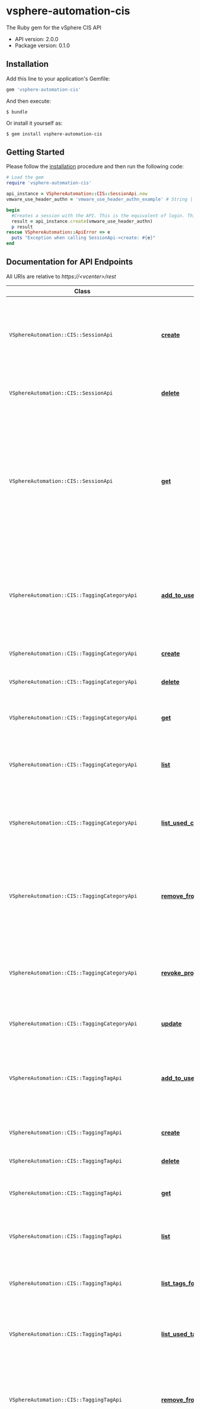 # vsphere-automation-cis

The Ruby gem for the vSphere CIS API

- API version: 2.0.0
- Package version: 0.1.0

## Installation

Add this line to your application's Gemfile:

```ruby
gem 'vsphere-automation-cis'
```

And then execute:

    $ bundle

Or install it yourself as:

    $ gem install vsphere-automation-cis

## Getting Started

Please follow the [installation](#installation) procedure and then run the following code:

```ruby
# Load the gem
require 'vsphere-automation-cis'

api_instance = VSphereAutomation::CIS::SessionApi.new
vmware_use_header_authn = 'vmware_use_header_authn_example' # String | Custom header to protect against CSRF attacks in browser based clients

begin
  #Creates a session with the API. This is the equivalent of login. This operation exchanges user credentials supplied in the security context for a session identifier that is to be used for authenticating subsequent calls. To authenticate subsequent calls clients are expected to include the session key.
  result = api_instance.create(vmware_use_header_authn)
  p result
rescue VSphereAutomation::ApiError => e
  puts "Exception when calling SessionApi->create: #{e}"
end

```

## Documentation for API Endpoints

All URIs are relative to *https://&lt;vcenter&gt;/rest*

Class | Method | HTTP request | Description
------------ | ------------- | ------------- | -------------
`VSphereAutomation::CIS::SessionApi` | [**create**](docs/SessionApi.md#create) | **POST** /com/vmware/cis/session | Creates a session with the API. This is the equivalent of login. This operation exchanges user credentials supplied in the security context for a session identifier that is to be used for authenticating subsequent calls. To authenticate subsequent calls clients are expected to include the session key.
`VSphereAutomation::CIS::SessionApi` | [**delete**](docs/SessionApi.md#delete) | **DELETE** /com/vmware/cis/session | Terminates the validity of a session token. This is the equivalent of log out.   A session identifier is expected as part of the request.    
`VSphereAutomation::CIS::SessionApi` | [**get**](docs/SessionApi.md#get) | **POST** /com/vmware/cis/session?~action&#x3D;get | Returns information about the current session. This operation expects a valid session identifier to be supplied.   A side effect of invoking this operation may be a change to the session's last accessed time to the current time if this is supported by the session implementation. Invoking any other operation in the API will also update the session's last accessed time.    This API is meant to serve the needs of various front end projects that may want to display the name of the user. Examples of this include various web based user interfaces and logging facilities. 
`VSphereAutomation::CIS::TaggingCategoryApi` | [**add_to_used_by**](docs/TaggingCategoryApi.md#add_to_used_by) | **POST** /com/vmware/cis/tagging/category/id:{category_id}?~action&#x3D;add-to-used-by | Adds the {@param.name usedByEntity} to the {@link CategoryModel#usedBy} subscribers {@term set} for the specified category. If the {@param.name usedByEntity} is already in the {@term set}, then this becomes an idempotent no-op. To invoke this {@term operation}, you need the modify {@link CategoryModel#usedBy} privilege on the category.
`VSphereAutomation::CIS::TaggingCategoryApi` | [**create**](docs/TaggingCategoryApi.md#create) | **POST** /com/vmware/cis/tagging/category | Creates a category. To invoke this {@term operation}, you need the create category privilege.
`VSphereAutomation::CIS::TaggingCategoryApi` | [**delete**](docs/TaggingCategoryApi.md#delete) | **DELETE** /com/vmware/cis/tagging/category/id:{category_id} | Deletes an existing category. To invoke this {@term operation}, you need the delete privilege on the category.
`VSphereAutomation::CIS::TaggingCategoryApi` | [**get**](docs/TaggingCategoryApi.md#get) | **GET** /com/vmware/cis/tagging/category/id:{category_id} | Fetches the category information for the given category identifier. In order to view the category information, you need the read privilege on the category.
`VSphereAutomation::CIS::TaggingCategoryApi` | [**list**](docs/TaggingCategoryApi.md#list) | **GET** /com/vmware/cis/tagging/category | Enumerates the categories in the system. To invoke this {@term operation}, you need the read privilege on the individual categories. The {@term list} will only contain those categories for which you have read privileges.
`VSphereAutomation::CIS::TaggingCategoryApi` | [**list_used_categories**](docs/TaggingCategoryApi.md#list_used_categories) | **POST** /com/vmware/cis/tagging/category?~action&#x3D;list-used-categories | Enumerates all categories for which the {@param.name usedByEntity} is part of the {@link CategoryModel#usedBy} subscribers {@term set}. To invoke this {@term operation}, you need the read privilege on the individual categories.
`VSphereAutomation::CIS::TaggingCategoryApi` | [**remove_from_used_by**](docs/TaggingCategoryApi.md#remove_from_used_by) | **POST** /com/vmware/cis/tagging/category/id:{category_id}?~action&#x3D;remove-from-used-by | Removes the {@param.name usedByEntity} from the {@link CategoryModel#usedBy} subscribers {@term set}. If the {@param.name usedByEntity} is not using this category, then this becomes a no-op. To invoke this {@term operation}, you need the modify {@link CategoryModel#usedBy} privilege on the category.
`VSphereAutomation::CIS::TaggingCategoryApi` | [**revoke_propagating_permissions**](docs/TaggingCategoryApi.md#revoke_propagating_permissions) | **POST** /com/vmware/cis/tagging/category/id:{category_id}?~action&#x3D;revoke-propagating-permissions | Revokes all propagating permissions on the given category. You should then attach a direct permission with tagging privileges on the given category. To invoke this {@term operation}, you need category related privileges (direct or propagating) on the concerned category.
`VSphereAutomation::CIS::TaggingCategoryApi` | [**update**](docs/TaggingCategoryApi.md#update) | **PATCH** /com/vmware/cis/tagging/category/id:{category_id} | Updates an existing category. To invoke this {@term operation}, you need the edit privilege on the category.
`VSphereAutomation::CIS::TaggingTagApi` | [**add_to_used_by**](docs/TaggingTagApi.md#add_to_used_by) | **POST** /com/vmware/cis/tagging/tag/id:{tag_id}?~action&#x3D;add-to-used-by | Adds the {@param.name usedByEntity} to the {@link TagModel#usedBy} subscribers {@term set}. If the {@param.name usedByEntity} is already in the {@term set}, then this becomes a no-op. To invoke this {@term operation}, you need the modify {@link TagModel#usedBy} privilege on the tag.
`VSphereAutomation::CIS::TaggingTagApi` | [**create**](docs/TaggingTagApi.md#create) | **POST** /com/vmware/cis/tagging/tag | Creates a tag. To invoke this {@term operation}, you need the create tag privilege on the input category.
`VSphereAutomation::CIS::TaggingTagApi` | [**delete**](docs/TaggingTagApi.md#delete) | **DELETE** /com/vmware/cis/tagging/tag/id:{tag_id} | Deletes an existing tag. To invoke this {@term operation}, you need the delete privilege on the tag.
`VSphereAutomation::CIS::TaggingTagApi` | [**get**](docs/TaggingTagApi.md#get) | **GET** /com/vmware/cis/tagging/tag/id:{tag_id} | Fetches the tag information for the given tag identifier. To invoke this {@term operation}, you need the read privilege on the tag in order to view the tag info.
`VSphereAutomation::CIS::TaggingTagApi` | [**list**](docs/TaggingTagApi.md#list) | **GET** /com/vmware/cis/tagging/tag | Enumerates the tags in the system. To invoke this {@term operation}, you need read privilege on the individual tags. The {@term list} will only contain tags for which you have read privileges.
`VSphereAutomation::CIS::TaggingTagApi` | [**list_tags_for_category**](docs/TaggingTagApi.md#list_tags_for_category) | **POST** /com/vmware/cis/tagging/tag/id:{category_id}?~action&#x3D;list-tags-for-category | Enumerates all tags for the given category. To invoke this {@term operation}, you need the read privilege on the given category and the individual tags in that category.
`VSphereAutomation::CIS::TaggingTagApi` | [**list_used_tags**](docs/TaggingTagApi.md#list_used_tags) | **POST** /com/vmware/cis/tagging/tag?~action&#x3D;list-used-tags | Enumerates all tags for which the {@param.name usedByEntity} is part of the {@link TagModel#usedBy} subscribers {@term set}. To invoke this {@term operation}, you need the read privilege on the individual tags.
`VSphereAutomation::CIS::TaggingTagApi` | [**remove_from_used_by**](docs/TaggingTagApi.md#remove_from_used_by) | **POST** /com/vmware/cis/tagging/tag/id:{tag_id}?~action&#x3D;remove-from-used-by | Removes the {@param.name usedByEntity} from the {@link TagModel#usedBy} subscribers set. If the {@param.name usedByEntity} is not using this tag, then this becomes a no-op. To invoke this {@term operation}, you need modify {@link TagModel#usedBy} privilege on the tag.
`VSphereAutomation::CIS::TaggingTagApi` | [**revoke_propagating_permissions**](docs/TaggingTagApi.md#revoke_propagating_permissions) | **POST** /com/vmware/cis/tagging/tag/id:{tag_id}?~action&#x3D;revoke-propagating-permissions | Revokes all propagating permissions on the given tag. You should then attach a direct permission with tagging privileges on the given tag. To invoke this {@term operation}, you need tag related privileges (direct or propagating) on the concerned tag.
`VSphereAutomation::CIS::TaggingTagApi` | [**update**](docs/TaggingTagApi.md#update) | **PATCH** /com/vmware/cis/tagging/tag/id:{tag_id} | Updates an existing tag. To invoke this {@term operation}, you need the edit privilege on the tag.
`VSphereAutomation::CIS::TaggingTagAssociationApi` | [**attach**](docs/TaggingTagAssociationApi.md#attach) | **POST** /com/vmware/cis/tagging/tag-association/id:{tag_id}?~action&#x3D;attach | Attaches the given tag to the input object. The tag needs to meet the cardinality ({@link CategoryModel#cardinality}) and associability ({@link CategoryModel#associableTypes}) criteria in order to be eligible for attachment. If the tag is already attached to the object, then this {@term operation} is a no-op and an error will not be thrown. To invoke this {@term operation}, you need the attach tag privilege on the tag and the read privilege on the object.
`VSphereAutomation::CIS::TaggingTagAssociationApi` | [**attach_multiple_tags_to_object**](docs/TaggingTagAssociationApi.md#attach_multiple_tags_to_object) | **POST** /com/vmware/cis/tagging/tag-association?~action&#x3D;attach-multiple-tags-to-object | Attaches the given tags to the input object. If a tag is already attached to the object, then the individual {@term operation} is a no-op and an error will not be added to {@link BatchResult#errorMessages}. To invoke this {@term operation}, you need the read privilege on the object and the attach tag privilege on each tag.
`VSphereAutomation::CIS::TaggingTagAssociationApi` | [**attach_tag_to_multiple_objects**](docs/TaggingTagAssociationApi.md#attach_tag_to_multiple_objects) | **POST** /com/vmware/cis/tagging/tag-association/id:{tag_id}?~action&#x3D;attach-tag-to-multiple-objects | Attaches the given tag to the input objects. If a tag is already attached to the object, then the individual {@term operation} is a no-op and an error will not be added to {@link BatchResult#errorMessages}. To invoke this {@term operation}, you need the attach tag privilege on the tag and the read privilege on each object.
`VSphereAutomation::CIS::TaggingTagAssociationApi` | [**detach**](docs/TaggingTagAssociationApi.md#detach) | **POST** /com/vmware/cis/tagging/tag-association/id:{tag_id}?~action&#x3D;detach | Detaches the tag from the given object. If the tag is already removed from the object, then this {@term operation} is a no-op and an error will not be thrown. To invoke this {@term operation}, you need the attach tag privilege on the tag and the read privilege on the object.
`VSphereAutomation::CIS::TaggingTagAssociationApi` | [**detach_multiple_tags_from_object**](docs/TaggingTagAssociationApi.md#detach_multiple_tags_from_object) | **POST** /com/vmware/cis/tagging/tag-association?~action&#x3D;detach-multiple-tags-from-object | Detaches the given tags from the input object. If a tag is already removed from the object, then the individual {@term operation} is a no-op and an error will not be added to {@link BatchResult#errorMessages}. To invoke this {@term operation}, you need the read privilege on the object and the attach tag privilege each tag.
`VSphereAutomation::CIS::TaggingTagAssociationApi` | [**detach_tag_from_multiple_objects**](docs/TaggingTagAssociationApi.md#detach_tag_from_multiple_objects) | **POST** /com/vmware/cis/tagging/tag-association/id:{tag_id}?~action&#x3D;detach-tag-from-multiple-objects | Detaches the given tag from the input objects. If a tag is already removed from the object, then the individual {@term operation} is a no-op and an error will not be added to {@link BatchResult#errorMessages}. To invoke this {@term operation}, you need the attach tag privilege on the tag and the read privilege on each object.
`VSphereAutomation::CIS::TaggingTagAssociationApi` | [**list_attachable_tags**](docs/TaggingTagAssociationApi.md#list_attachable_tags) | **POST** /com/vmware/cis/tagging/tag-association?~action&#x3D;list-attachable-tags | Fetches the {@term list} of attachable tags for the given object, omitting the tags that have already been attached. Criteria for attachability is calculated based on tagging cardinality ({@link CategoryModel#cardinality}) and associability ({@link CategoryModel#associableTypes}) constructs. To invoke this {@term operation}, you need the read privilege on the input object. The {@term list} will only contain those tags for which you have read privileges.
`VSphereAutomation::CIS::TaggingTagAssociationApi` | [**list_attached_objects**](docs/TaggingTagAssociationApi.md#list_attached_objects) | **POST** /com/vmware/cis/tagging/tag-association/id:{tag_id}?~action&#x3D;list-attached-objects | Fetches the {@term list} of attached objects for the given tag. To invoke this {@term operation}, you need the read privilege on the input tag. Only those objects for which you have the read privilege will be returned.
`VSphereAutomation::CIS::TaggingTagAssociationApi` | [**list_attached_objects_on_tags**](docs/TaggingTagAssociationApi.md#list_attached_objects_on_tags) | **POST** /com/vmware/cis/tagging/tag-association?~action&#x3D;list-attached-objects-on-tags | Fetches the {@term list} of {@link TagToObjects} describing the input tag identifiers and the objects they are attached to. To invoke this {@term operation}, you need the read privilege on each input tag. The {@link TagToObjects#objectIds} will only contain those objects for which you have the read privilege.
`VSphereAutomation::CIS::TaggingTagAssociationApi` | [**list_attached_tags**](docs/TaggingTagAssociationApi.md#list_attached_tags) | **POST** /com/vmware/cis/tagging/tag-association?~action&#x3D;list-attached-tags | Fetches the {@term list} of tags attached to the given object. To invoke this {@term operation}, you need the read privilege on the input object. The {@term list} will only contain those tags for which you have the read privileges.
`VSphereAutomation::CIS::TaggingTagAssociationApi` | [**list_attached_tags_on_objects**](docs/TaggingTagAssociationApi.md#list_attached_tags_on_objects) | **POST** /com/vmware/cis/tagging/tag-association?~action&#x3D;list-attached-tags-on-objects | Fetches the {@term list} of {@link ObjectToTags} describing the input object identifiers and the tags attached to each object. To invoke this {@term operation}, you need the read privilege on each input object. The {@link ObjectToTags#tagIds} will only contain those tags for which you have the read privilege.
`VSphereAutomation::CIS::TasksApi` | [**cancel**](docs/TasksApi.md#cancel) | **POST** /cis/tasks/{task}?action&#x3D;cancel | Cancel a running operation associated with the task. This is the best effort attempt. Operation may not be cancelled anymore once it reaches certain stage.
`VSphereAutomation::CIS::TasksApi` | [**get**](docs/TasksApi.md#get) | **GET** /cis/tasks/{task} | Returns information about a task.
`VSphereAutomation::CIS::TasksApi` | [**list**](docs/TasksApi.md#list) | **GET** /cis/tasks | Returns information about at most 1000 visible (subject to permission checks) tasks matching the Tasks.FilterSpec. All tasks must be in the same provider.


## Documentation for Models

 - [VSphereAutomation::CIS::CisSessionCreateResult](docs/CisSessionCreateResult.md)
 - [VSphereAutomation::CIS::CisSessionInfo](docs/CisSessionInfo.md)
 - [VSphereAutomation::CIS::CisSessionResult](docs/CisSessionResult.md)
 - [VSphereAutomation::CIS::CisTaggingCategoryAddToUsedBy](docs/CisTaggingCategoryAddToUsedBy.md)
 - [VSphereAutomation::CIS::CisTaggingCategoryCreate](docs/CisTaggingCategoryCreate.md)
 - [VSphereAutomation::CIS::CisTaggingCategoryCreateResult](docs/CisTaggingCategoryCreateResult.md)
 - [VSphereAutomation::CIS::CisTaggingCategoryCreateSpec](docs/CisTaggingCategoryCreateSpec.md)
 - [VSphereAutomation::CIS::CisTaggingCategoryListResult](docs/CisTaggingCategoryListResult.md)
 - [VSphereAutomation::CIS::CisTaggingCategoryListUsedCategories](docs/CisTaggingCategoryListUsedCategories.md)
 - [VSphereAutomation::CIS::CisTaggingCategoryListUsedCategoriesResult](docs/CisTaggingCategoryListUsedCategoriesResult.md)
 - [VSphereAutomation::CIS::CisTaggingCategoryModel](docs/CisTaggingCategoryModel.md)
 - [VSphereAutomation::CIS::CisTaggingCategoryModelCardinality](docs/CisTaggingCategoryModelCardinality.md)
 - [VSphereAutomation::CIS::CisTaggingCategoryRemoveFromUsedBy](docs/CisTaggingCategoryRemoveFromUsedBy.md)
 - [VSphereAutomation::CIS::CisTaggingCategoryResult](docs/CisTaggingCategoryResult.md)
 - [VSphereAutomation::CIS::CisTaggingCategoryUpdate](docs/CisTaggingCategoryUpdate.md)
 - [VSphereAutomation::CIS::CisTaggingCategoryUpdateSpec](docs/CisTaggingCategoryUpdateSpec.md)
 - [VSphereAutomation::CIS::CisTaggingTagAddToUsedBy](docs/CisTaggingTagAddToUsedBy.md)
 - [VSphereAutomation::CIS::CisTaggingTagAssociationAttach](docs/CisTaggingTagAssociationAttach.md)
 - [VSphereAutomation::CIS::CisTaggingTagAssociationAttachMultipleTagsToObject](docs/CisTaggingTagAssociationAttachMultipleTagsToObject.md)
 - [VSphereAutomation::CIS::CisTaggingTagAssociationAttachMultipleTagsToObjectResult](docs/CisTaggingTagAssociationAttachMultipleTagsToObjectResult.md)
 - [VSphereAutomation::CIS::CisTaggingTagAssociationAttachTagToMultipleObjects](docs/CisTaggingTagAssociationAttachTagToMultipleObjects.md)
 - [VSphereAutomation::CIS::CisTaggingTagAssociationAttachTagToMultipleObjectsResult](docs/CisTaggingTagAssociationAttachTagToMultipleObjectsResult.md)
 - [VSphereAutomation::CIS::CisTaggingTagAssociationBatchResult](docs/CisTaggingTagAssociationBatchResult.md)
 - [VSphereAutomation::CIS::CisTaggingTagAssociationDetach](docs/CisTaggingTagAssociationDetach.md)
 - [VSphereAutomation::CIS::CisTaggingTagAssociationDetachMultipleTagsFromObject](docs/CisTaggingTagAssociationDetachMultipleTagsFromObject.md)
 - [VSphereAutomation::CIS::CisTaggingTagAssociationDetachMultipleTagsFromObjectResult](docs/CisTaggingTagAssociationDetachMultipleTagsFromObjectResult.md)
 - [VSphereAutomation::CIS::CisTaggingTagAssociationDetachTagFromMultipleObjects](docs/CisTaggingTagAssociationDetachTagFromMultipleObjects.md)
 - [VSphereAutomation::CIS::CisTaggingTagAssociationDetachTagFromMultipleObjectsResult](docs/CisTaggingTagAssociationDetachTagFromMultipleObjectsResult.md)
 - [VSphereAutomation::CIS::CisTaggingTagAssociationListAttachableTags](docs/CisTaggingTagAssociationListAttachableTags.md)
 - [VSphereAutomation::CIS::CisTaggingTagAssociationListAttachableTagsResult](docs/CisTaggingTagAssociationListAttachableTagsResult.md)
 - [VSphereAutomation::CIS::CisTaggingTagAssociationListAttachedObjectsOnTags](docs/CisTaggingTagAssociationListAttachedObjectsOnTags.md)
 - [VSphereAutomation::CIS::CisTaggingTagAssociationListAttachedObjectsOnTagsResult](docs/CisTaggingTagAssociationListAttachedObjectsOnTagsResult.md)
 - [VSphereAutomation::CIS::CisTaggingTagAssociationListAttachedObjectsResult](docs/CisTaggingTagAssociationListAttachedObjectsResult.md)
 - [VSphereAutomation::CIS::CisTaggingTagAssociationListAttachedTags](docs/CisTaggingTagAssociationListAttachedTags.md)
 - [VSphereAutomation::CIS::CisTaggingTagAssociationListAttachedTagsOnObjects](docs/CisTaggingTagAssociationListAttachedTagsOnObjects.md)
 - [VSphereAutomation::CIS::CisTaggingTagAssociationListAttachedTagsOnObjectsResult](docs/CisTaggingTagAssociationListAttachedTagsOnObjectsResult.md)
 - [VSphereAutomation::CIS::CisTaggingTagAssociationListAttachedTagsResult](docs/CisTaggingTagAssociationListAttachedTagsResult.md)
 - [VSphereAutomation::CIS::CisTaggingTagAssociationObjectToTags](docs/CisTaggingTagAssociationObjectToTags.md)
 - [VSphereAutomation::CIS::CisTaggingTagAssociationTagToObjects](docs/CisTaggingTagAssociationTagToObjects.md)
 - [VSphereAutomation::CIS::CisTaggingTagCreate](docs/CisTaggingTagCreate.md)
 - [VSphereAutomation::CIS::CisTaggingTagCreateResult](docs/CisTaggingTagCreateResult.md)
 - [VSphereAutomation::CIS::CisTaggingTagCreateSpec](docs/CisTaggingTagCreateSpec.md)
 - [VSphereAutomation::CIS::CisTaggingTagListResult](docs/CisTaggingTagListResult.md)
 - [VSphereAutomation::CIS::CisTaggingTagListTagsForCategoryResult](docs/CisTaggingTagListTagsForCategoryResult.md)
 - [VSphereAutomation::CIS::CisTaggingTagListUsedTags](docs/CisTaggingTagListUsedTags.md)
 - [VSphereAutomation::CIS::CisTaggingTagListUsedTagsResult](docs/CisTaggingTagListUsedTagsResult.md)
 - [VSphereAutomation::CIS::CisTaggingTagModel](docs/CisTaggingTagModel.md)
 - [VSphereAutomation::CIS::CisTaggingTagRemoveFromUsedBy](docs/CisTaggingTagRemoveFromUsedBy.md)
 - [VSphereAutomation::CIS::CisTaggingTagResult](docs/CisTaggingTagResult.md)
 - [VSphereAutomation::CIS::CisTaggingTagUpdate](docs/CisTaggingTagUpdate.md)
 - [VSphereAutomation::CIS::CisTaggingTagUpdateSpec](docs/CisTaggingTagUpdateSpec.md)
 - [VSphereAutomation::CIS::CisTaskInfo](docs/CisTaskInfo.md)
 - [VSphereAutomation::CIS::CisTaskProgress](docs/CisTaskProgress.md)
 - [VSphereAutomation::CIS::CisTaskStatus](docs/CisTaskStatus.md)
 - [VSphereAutomation::CIS::CisTasksFilterSpec](docs/CisTasksFilterSpec.md)
 - [VSphereAutomation::CIS::CisTasksGetSpec](docs/CisTasksGetSpec.md)
 - [VSphereAutomation::CIS::CisTasksListResult](docs/CisTasksListResult.md)
 - [VSphereAutomation::CIS::CisTasksListResultValue](docs/CisTasksListResultValue.md)
 - [VSphereAutomation::CIS::CisTasksResult](docs/CisTasksResult.md)
 - [VSphereAutomation::CIS::FilterSpecTargets](docs/FilterSpecTargets.md)
 - [VSphereAutomation::CIS::VapiStdDynamicID](docs/VapiStdDynamicID.md)
 - [VSphereAutomation::CIS::VapiStdErrorsAlreadyExists](docs/VapiStdErrorsAlreadyExists.md)
 - [VSphereAutomation::CIS::VapiStdErrorsAlreadyExistsError](docs/VapiStdErrorsAlreadyExistsError.md)
 - [VSphereAutomation::CIS::VapiStdErrorsError](docs/VapiStdErrorsError.md)
 - [VSphereAutomation::CIS::VapiStdErrorsErrorError](docs/VapiStdErrorsErrorError.md)
 - [VSphereAutomation::CIS::VapiStdErrorsInvalidArgument](docs/VapiStdErrorsInvalidArgument.md)
 - [VSphereAutomation::CIS::VapiStdErrorsInvalidArgumentError](docs/VapiStdErrorsInvalidArgumentError.md)
 - [VSphereAutomation::CIS::VapiStdErrorsNotAllowedInCurrentState](docs/VapiStdErrorsNotAllowedInCurrentState.md)
 - [VSphereAutomation::CIS::VapiStdErrorsNotAllowedInCurrentStateError](docs/VapiStdErrorsNotAllowedInCurrentStateError.md)
 - [VSphereAutomation::CIS::VapiStdErrorsNotFound](docs/VapiStdErrorsNotFound.md)
 - [VSphereAutomation::CIS::VapiStdErrorsNotFoundError](docs/VapiStdErrorsNotFoundError.md)
 - [VSphereAutomation::CIS::VapiStdErrorsResourceInaccessible](docs/VapiStdErrorsResourceInaccessible.md)
 - [VSphereAutomation::CIS::VapiStdErrorsResourceInaccessibleError](docs/VapiStdErrorsResourceInaccessibleError.md)
 - [VSphereAutomation::CIS::VapiStdErrorsServiceUnavailable](docs/VapiStdErrorsServiceUnavailable.md)
 - [VSphereAutomation::CIS::VapiStdErrorsServiceUnavailableError](docs/VapiStdErrorsServiceUnavailableError.md)
 - [VSphereAutomation::CIS::VapiStdErrorsUnauthenticated](docs/VapiStdErrorsUnauthenticated.md)
 - [VSphereAutomation::CIS::VapiStdErrorsUnauthenticatedError](docs/VapiStdErrorsUnauthenticatedError.md)
 - [VSphereAutomation::CIS::VapiStdErrorsUnauthorized](docs/VapiStdErrorsUnauthorized.md)
 - [VSphereAutomation::CIS::VapiStdErrorsUnauthorizedError](docs/VapiStdErrorsUnauthorizedError.md)
 - [VSphereAutomation::CIS::VapiStdErrorsUnsupported](docs/VapiStdErrorsUnsupported.md)
 - [VSphereAutomation::CIS::VapiStdErrorsUnsupportedError](docs/VapiStdErrorsUnsupportedError.md)
 - [VSphereAutomation::CIS::VapiStdLocalizableMessage](docs/VapiStdLocalizableMessage.md)


